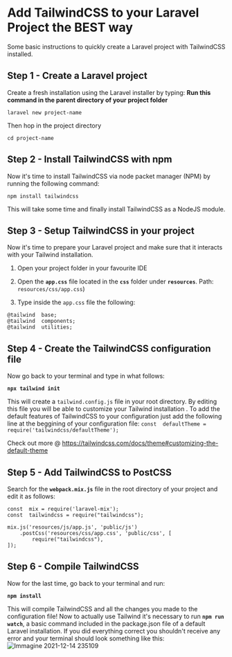 # Add TailwindCSS to your Laravel Project the BEST way
Some basic instructions to quickly create a Laravel project with TailwindCSS installed.
## Step 1 - Create a  Laravel project
Create a fresh installation using the Laravel installer by typing:
__Run this command in the parent directory of your project folder__

```laravel new project-name```

Then hop in the project directory

```cd project-name```

## Step 2  - Install TailwindCSS with npm
Now it's time to install TailwindCSS via node packet manager (NPM) by running the following command:

```npm install tailwindcss```

This will take some time and finally install TailwindCSS as a NodeJS module.

## Step 3 - Setup TailwindCSS in your project
Now it's time to prepare your Laravel project and make sure that it interacts with your Tailwind installation.
1. Open your project folder in your favourite IDE 

2. Open the **```app.css```**  file located in the   **```css```** folder under  **```resources```**. 
Path: ```resources/css/app.css```)

3. Type inside the ```app.css``` file the following:
```
@tailwind  base;
@tailwind  components;
@tailwind  utilities;
```

## Step 4 - Create the TailwindCSS configuration file
Now go back to your terminal and type in what follows:

**```npx tailwind init```**

This will create a ```tailwind.config.js``` file in your root directory. By editing this file you will be able to customize your Tailwind installation .
To add the default features of TailwindCSS to your configuration just add the following line at the beggining of your configuration file:
```const  defaultTheme = require('tailwindcss/defaultTheme');```

Check out more @ https://tailwindcss.com/docs/theme#customizing-the-default-theme

## Step 5 - Add TailwindCSS to PostCSS
Search for the **```webpack.mix.js```** file in the root directory of your project and edit it as follows:
```
const  mix = require('laravel-mix');
const  tailwindcss = require("tailwindcss");

mix.js('resources/js/app.js', 'public/js')
	.postCss('resources/css/app.css', 'public/css', [
		require("tailwindcss"),
]);
```
## Step 6 - Compile TailwindCSS
Now for the last time, go back to your terminal and run:

**```npm install```**

This will compile TailwindCSS and all the changes you made to the configuration file!
Now to actually use Tailwind it's necessary to run **```npm run watch```**, a basic command included in the package.json file of a default Laravel installation.
If you did everything correct you shouldn't receive any error and your terminal should look something like this:
![Immagine 2021-12-14 235109](https://user-images.githubusercontent.com/74593180/146092004-c21c4b72-e5d7-40ae-b032-286ec85072fa.png)
